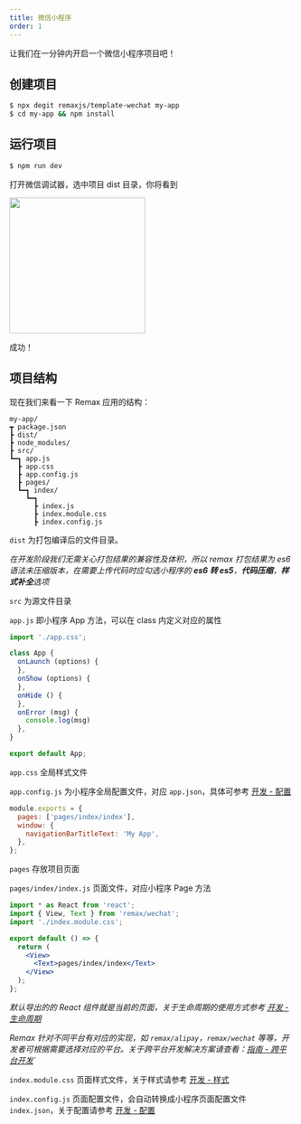 ```yaml
---
title: 微信小程序
order: 1
---
```


让我们在一分钟内开启一个微信小程序项目吧！

## 创建项目

```bash
$ npx degit remaxjs/template-wechat my-app
$ cd my-app && npm install
```

## 运行项目

```bash
$ npm run dev
```

打开微信调试器，选中项目 dist 目录，你将看到

<img src="https://gw.alipayobjects.com/mdn/rms_b5fcc5/afts/img/A*uyGOSLod26MAAAAAAAAAAABkARQnAQ" width="240" />

成功！

## 项目结构

现在我们来看一下 Remax 应用的结构：

```
my-app/
┳ package.json
┣ dist/
┣ node_modules/
┣ src/
┗━┓ app.js
  ┣ app.css
  ┣ app.config.js
  ┣ pages/
  ┗━┓ index/
    ┗━┓
      ┣ index.js
      ┣ index.module.css
      ┣ index.config.js
```

`dist` 为打包编译后的文件目录。

_在开发阶段我们无需关心打包结果的兼容性及体积，所以 remax 打包结果为 es6 语法未压缩版本，在需要上传代码时应勾选小程序的 **es6 转 es5**，**代码压缩**，**样式补全**选项_

`src` 为源文件目录

`app.js` 即小程序 App 方法，可以在 class 内定义对应的属性

```js
import './app.css';

class App {
  onLaunch (options) {
  },
  onShow (options) {
  },
  onHide () {
  },
  onError (msg) {
    console.log(msg)
  },
}

export default App;
```

`app.css` 全局样式文件

`app.config.js` 为小程序全局配置文件，对应 `app.json`，具体可参考 [开发 - 配置](/开发/配置)

```js
module.exports = {
  pages: ['pages/index/index'],
  window: {
    navigationBarTitleText: 'My App',
  },
};
```

`pages` 存放项目页面

`pages/index/index.js` 页面文件，对应小程序 Page 方法

```jsx
import * as React from 'react';
import { View, Text } from 'remax/wechat';
import './index.module.css';

export default () => {
  return (
    <View>
      <Text>pages/index/index</Text>
    </View>
  );
};
```

_默认导出的的 React 组件就是当前的页面，关于生命周期的使用方式参考 [开发 - 生命周期](/开发/生命周期)_

_Remax 针对不同平台有对应的实现，如 `remax/alipay`，`remax/wechat` 等等，开发者可根据需要选择对应的平台。关于跨平台开发解决方案请查看：[指南 - 跨平台开发](/指南/跨平台开发)`_

`index.module.css` 页面样式文件，关于样式请参考 [开发 - 样式](/开发/样式)

`index.config.js` 页面配置文件，会自动转换成小程序页面配置文件 `index.json`，关于配置请参考 [开发 - 配置](./开发/配置)
